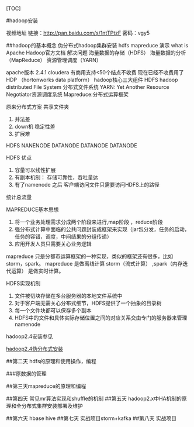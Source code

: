 [TOC]

#hadoop安装

视频地址
链接：http://pan.baidu.com/s/1ntTPtzF 密码：vgy5

##hadoop的基本概念  伪分布式hadoop集群安装  hdfs mapreduce 演示
what is Apache Hadoop官方文档
解决问题
海量数据的存储（HDFS）
海量数据的分析（MapReduce）
资源管理调度（YARN）

apache版本 2.4.1
cloudera 有商用支持<50个结点不收费 现在已经不收费用了
HDP （hortonworks data platform）
hadoop核心三大组件
HDFS hadoop distributed File System 分布式文件系统
YARN: Yet Another Resource Negotiator资源调度系统
Mapreduce:分布式运算框架

原来分布式方案 共享文件夹

1. 并法差
2. down机  稳定性差
3. 扩展难

HDFS
NANENODE
DATANODE
DATANODE
DATANODE

HDFS 优点  

1. 容量可以线性扩展
2. 有副本机制： 存储可靠性，吞吐量达
3. 有了namenode 之后  客户端访问文件只需要访问HDFS上的路径

统计总流量


MAPREDUCE基本思想

1. 将一个业务处理需求分成两个阶段来进行,map阶段 ，reduce阶段
2. 强分布式计算中面临的公共问题封装成框架来实现（jar包分发，任务的启动，任务的容错，调度，中间结果的分组传递）
3. 应用开发人员只需要关心业务逻辑

mapreduce 只是分都市运算框架的一种实现，类似的框架还有很多，比如 storm，spark。
mapreduce 是做离线计算 
storm（流式计算） ,spark（内存迭代运算） 是做实时计算。

HDFS实现机制

1. 文件被切块存储在多台服务器的本地文件系统中
2. 对于客户端无需关心分布式细节，HDFS提供了一个抽象的目录树
3. 每一个文件块都可以保存多个副本
4. HDFS中的文件和具体实际存储位置之间的对应关系交由专门的服务器来管理 namenode

hadoop2.4安装参见

[hadoop2.4伪分布式安装](02.hadoop伪分布式安装.md)



##第二天 hdfs的原理和使用操作，编程

###原数据的管理


##第三天mapreduce的原理和编程

##第四天 常见mr算法实现和shuffle的机制
##第五天  hadoop2.x中HA机制的原理和全分布式集群安装部署及维护

##第六天  hbase  hive
##第七天  实战项目storm+kafka
##第八天  实战项目 